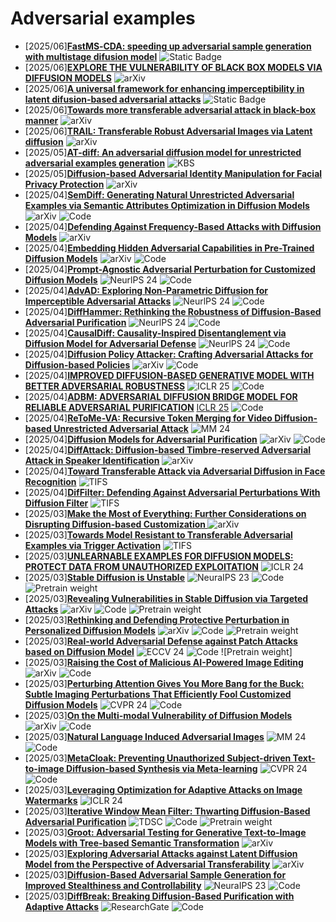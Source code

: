 # Adversarial examples
- [2025/06]**[FastMS‑CDA: speeding up adversarial sample generation with multistage difusion model](https://link.springer.com/article/10.1007/s11227-025-07480-8)** ![Static Badge](https://img.shields.io/badge/Supercomputing-blue)
- [2025/06]**[EXPLORE THE VULNERABILITY OF BLACK BOX MODELS VIA DIFFUSION MODELS](https://arxiv.org/abs/2506.07590)** ![arXiv](https://img.shields.io/badge/arXiv-blue)
- [2025/06]**[A universal framework for enhancing imperceptibility in latent difusion‑based adversarial attacks](https://link.springer.com/article/10.1007/s11227-025-07433-1)** ![Static Badge](https://img.shields.io/badge/Supercomputing-blue)
- [2025/06]**[Towards more transferable adversarial attack in black-box manner](https://arxiv.org/abs/2505.18097)** ![arXiv](https://img.shields.io/badge/arXiv-blue)
- [2025/06]**[TRAIL: Transferable Robust Adversarial Images via Latent diffusion](https://arxiv.org/abs/2505.16166)** ![arXiv](https://img.shields.io/badge/arXiv-blue)
- [2025/05]**[AT-diff: An adversarial diffusion model for unrestricted adversarial examples
generation](https://www.sciencedirect.com/science/article/pii/S0950705125006914)** ![KBS](https://img.shields.io/badge/KBS-blue)
- [2025/05]**[Diffusion-based Adversarial Identity Manipulation for Facial
Privacy Protection](https://arxiv.org/abs/2504.21646)** ![arXiv](https://img.shields.io/badge/arXiv-blue)
- [2025/04]**[SemDiff: Generating Natural Unrestricted Adversarial Examples via Semantic Attributes Optimization in Diffusion Models](https://arxiv.org/abs/2504.11923)** ![arXiv](https://img.shields.io/badge/arXiv-blue) ![Code](https://img.shields.io/badge/Code-violet)
- [2025/04]**[Defending Against Frequency-Based Attacks with Diffusion Models](https://arxiv.org/abs/2504.11034)** ![arXiv](https://img.shields.io/badge/arXiv-blue)
- [2025/04]**[Embedding Hidden Adversarial Capabilities in Pre-Trained Diffusion Models](https://arxiv.org/abs/2504.08782)** ![arXiv](https://img.shields.io/badge/arXiv-blue) ![Code](https://img.shields.io/badge/Code-violet)
- [2025/04]**[Prompt-Agnostic Adversarial Perturbation for Customized Diffusion Models](https://proceedings.neurips.cc/paper_files/paper/2024/hash/f6b35e248a21c71ff1cd47b8919fca83-Abstract-Conference.html)** ![NeurlPS 24](https://img.shields.io/badge/NeuraIPS%2024-blue) ![Code](https://img.shields.io/badge/Code-violet)
- [2025/04]**[AdvAD: Exploring Non-Parametric Diffusion for Imperceptible Adversarial Attacks](https://proceedings.neurips.cc/paper_files/paper/2024/hash/5de11e930c1bbfda5d4fc9d2b0924032-Abstract-Conference.html)** ![NeurlPS 24](https://img.shields.io/badge/NeuraIPS%2024-blue) ![Code](https://img.shields.io/badge/Code-violet)
- [2025/04]**[DiffHammer: Rethinking the Robustness of Diffusion-Based Adversarial Purification](https://openreview.net/forum?id=ZJ2ONmSgCS)** ![NeurlPS 24](https://img.shields.io/badge/NeuraIPS%2024-blue) ![Code](https://img.shields.io/badge/Code-violet)
- [2025/04]**[CausalDiff: Causality-Inspired Disentanglement via Diffusion Model for Adversarial Defense](https://arxiv.org/abs/2410.23091)** ![NeurlPS 24](https://img.shields.io/badge/NeuraIPS%2024-blue) ![Code](https://img.shields.io/badge/Code-violet)
- [2025/04]**[Diffusion Policy Attacker: Crafting Adversarial Attacks for Diffusion-based Policies](https://arxiv.org/abs/2405.19424)**  ![arXiv](https://img.shields.io/badge/arXiv-blue) ![Code](https://img.shields.io/badge/Code-violet)
- [2025/04]**[IMPROVED DIFFUSION-BASED GENERATIVE MODEL WITH BETTER ADVERSARIAL ROBUSTNESS](https://arxiv.org/abs/2502.17099)** ![ICLR 25](https://img.shields.io/badge/ICLR%2025-blue) ![Code](https://img.shields.io/badge/Code-violet)
- [2025/04]**[ADBM: ADVERSARIAL DIFFUSION BRIDGE MODEL FOR RELIABLE ADVERSARIAL PURIFICATION](https://arxiv.org/abs/2408.00315)** [ICLR 25](https://img.shields.io/badge/ICLR%2025-blue) ![Code](https://img.shields.io/badge/Code-violet)
- [2025/04]**[ReToMe-VA: Recursive Token Merging for Video Diffusion-based Unrestricted Adversarial Attack](https://dl.acm.org/doi/abs/10.1145/3664647.3680959)** ![MM 24](https://img.shields.io/badge/MM%2024-blue)
- [2025/04]**[Diffusion Models for Adversarial Purification](https://arxiv.org/abs/2205.07460)**  ![arXiv](https://img.shields.io/badge/arXiv-blue) ![Code](https://img.shields.io/badge/Code-violet)
- [2025/04]**[DiffAttack: Diffusion-based Timbre-reserved Adversarial Attack in Speaker Identification](https://arxiv.org/abs/2501.05127)** ![arXiv](https://img.shields.io/badge/arXiv-blue)
- [2025/04]**[Toward Transferable Attack via Adversarial Diffusion in Face Recognition](https://ieeexplore.ieee.org/abstract/document/10531291)** ![TIFS](https://img.shields.io/badge/TIFS-blue)
- [2025/04]**[DifFilter: Defending Against Adversarial Perturbations With Diffusion Filter](https://ieeexplore.ieee.org/abstract/document/10584510)** ![TIFS](https://img.shields.io/badge/TIFS-blue)
- [2025/03]**[Make the Most of Everything: Further Considerations on Disrupting Diffusion-based Customization
](https://arxiv.org/abs/2503.13945)** ![arXiv](https://img.shields.io/badge/arXiv-blue)
- [2025/03]**[Towards Model Resistant to Transferable Adversarial Examples via Trigger Activation](https://ieeexplore.ieee.org/abstract/document/10934010)** ![TIFS](https://img.shields.io/badge/TIFS-blue)
- [2025/03]**[UNLEARNABLE EXAMPLES FOR DIFFUSION MODELS: PROTECT DATA FROM UNAUTHORIZED EXPLOITATION](https://arxiv.org/abs/2306.01902)** ![ICLR 24](https://img.shields.io/badge/ICLR%2024-blue)
- [2025/03]**[Stable Diffusion is Unstable](https://proceedings.neurips.cc/paper_files/paper/2023/hash/b733cdd80ed2ae7e3156d8c33108c5d5-Abstract-Conference.html)** ![NeuraIPS 23](https://img.shields.io/badge/NeuraIPS%2023-blue) ![Code](https://img.shields.io/badge/Code-violet) ![Pretrain weight](https://img.shields.io/badge/Pretrain%20weight-important)
- [2025/03]**[Revealing Vulnerabilities in Stable Diffusion via Targeted Attacks](https://arxiv.org/abs/2401.08725)** ![arXiv](https://img.shields.io/badge/arXiv-blue) ![Code](https://img.shields.io/badge/Code-violet) ![Pretrain weight](https://img.shields.io/badge/Pretrain%20weight-important)
- [2025/03]**[Rethinking and Defending Protective Perturbation in Personalized Diffusion Models](https://arxiv.org/abs/2406.18944)** ![arXiv](https://img.shields.io/badge/arXiv-blue) ![Code](https://img.shields.io/badge/Code-violet) ![Pretrain weight](https://img.shields.io/badge/Pretrain%20weight-important)
- [2025/03]**[Real-world Adversarial Defense against Patch Attacks based on Diffusion Model](https://arxiv.org/abs/2409.09406)** ![ECCV 24](https://img.shields.io/badge/ECCV%2024-blue) ![Code](https://img.shields.io/badge/Code-violet) ![Pretrain weight]
- [2025/03]**[Raising the Cost of Malicious AI-Powered Image Editing](https://arxiv.org/abs/2302.06588)** ![arXiv](https://img.shields.io/badge/arXiv-blue) ![Code](https://img.shields.io/badge/Code-violet)
- [2025/03]**[Perturbing Attention Gives You More Bang for the Buck: Subtle Imaging Perturbations That Efficiently Fool Customized Diffusion Models](https://openaccess.thecvf.com/content/CVPR2024/html/Xu_Perturbing_Attention_Gives_You_More_Bang_for_the_Buck_Subtle_CVPR_2024_paper.html)** ![CVPR 24](https://img.shields.io/badge/CVPR%2024-blue) ![Code](https://img.shields.io/badge/Code-violet)
- [2025/03]**[On the Multi-modal Vulnerability of Diffusion Models](https://arxiv.org/abs/2402.01369)** ![arXiv](https://img.shields.io/badge/arXiv-blue) ![Code](https://img.shields.io/badge/Code-violet)
- [2025/03]**[Natural Language Induced Adversarial Images](https://dl.acm.org/doi/abs/10.1145/3664647.3680902)** ![MM 24](https://img.shields.io/badge/MM%2024-blue) ![Code](https://img.shields.io/badge/Code-violet)
- [2025/03]**[MetaCloak: Preventing Unauthorized Subject-driven Text-to-image Diffusion-based Synthesis via Meta-learning](https://openaccess.thecvf.com/content/CVPR2024/html/Liu_MetaCloak_Preventing_Unauthorized_Subject-driven_Text-to-image_Diffusion-based_Synthesis_via_Meta-learning_CVPR_2024_paper.html)** ![CVPR 24](https://img.shields.io/badge/CVPR%2024-blue) ![Code](https://img.shields.io/badge/Code-violet)
- [2025/03]**[Leveraging Optimization for Adaptive Attacks on Image Watermarks](https://arxiv.org/abs/2309.16952)** ![ICLR 24](https://img.shields.io/badge/ICLR%2024-blue)
- [2025/03]**[Iterative Window Mean Filter: Thwarting Diffusion-Based Adversarial Purification](https://ieeexplore.ieee.org/abstract/document/10704070)** ![TDSC](https://img.shields.io/badge/TDSC-blue) ![Code](https://img.shields.io/badge/Code-violet) ![Pretrain weight](https://img.shields.io/badge/Pretrain%20weight-important)
- [2025/03]**[Groot: Adversarial Testing for Generative Text-to-Image Models with Tree-based Semantic Transformation](https://arxiv.org/abs/2402.12100)**  ![arXiv](https://img.shields.io/badge/arXiv-blue)
- [2025/03]**[Exploring Adversarial Attacks against Latent Diffusion Model from the Perspective of Adversarial Transferability](https://arxiv.org/abs/2401.07087)** ![arXiv](https://img.shields.io/badge/arXiv-blue)
- [2025/03]**[Diffusion-Based Adversarial Sample Generation for Improved Stealthiness and Controllability](https://proceedings.neurips.cc/paper_files/paper/2023/hash/088463cd3126aef2002ffc69da42ec59-Abstract-Conference.html)** ![NeuraIPS 23](https://img.shields.io/badge/NeuraIPS%2023-blue) ![Code](https://img.shields.io/badge/Code-violet)
- [2025/03]**[DiffBreak: Breaking Diffusion-Based Purification with Adaptive Attacks](https://www.researchgate.net/profile/Andre-Kassis/publication/388707294_DiffBreak_Breaking_Diffusion-Based_Purification_with_Adaptive_Attacks/links/67a3311b207c0c20fa78c740/DiffBreak-Breaking-Diffusion-Based-Purification-with-Adaptive-Attacks.pdf)** ![ResearchGate](https://img.shields.io/badge/ResearchGate-blue) ![Code](https://img.shields.io/badge/Code-violet)
